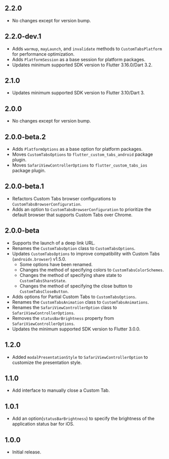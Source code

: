 
## 2.2.0

- No changes except for version bump.

## 2.2.0-dev.1

- Adds `warmup`, `mayLaunch`, and `invalidate` methods to `CustomTabsPlatform` for performance optimization.
- Adds `PlatformSession` as a base session for platform packages.
- Updates minimum supported SDK version to Flutter 3.16.0/Dart 3.2.

## 2.1.0

- Updates minimum supported SDK version to Flutter 3.10/Dart 3.

## 2.0.0

- No changes except for version bump.

## 2.0.0-beta.2

- Adds `PlatformOptions` as a base option for platform packages.
- Moves `CustomTabsOptions` to `flutter_custom_tabs_android` package plugin.
- Moves `SafariViewControllerOptions` to `flutter_custom_tabs_ios` package plugin.

## 2.0.0-beta.1

- Refactors Custom Tabs browser configurations to `CustomTabsBrowserConfiguration`.
- Adds an option to `CustomTabsBrowserConfiguration` to prioritize the default browser that supports Custom Tabs over Chrome.

## 2.0.0-beta

- Supports the launch of a deep link URL.
- Renames the `CustomTabsOption` class to `CustomTabsOptions`.
- Updates `CustomTabsOptions` to improve compatibility with Custom Tabs (`androidx.browser`) v1.5.0.
  - Some options have been renamed.
  - Changes the method of specifying colors to `CustomTabsColorSchemes`.
  - Changes the method of specifying share state to `CustomTabsShareState`.
  - Changes the method of specifying the close button to `CustomTabsCloseButton`.
- Adds options for Partial Custom Tabs to `CustomTabsOptions`.
- Renames the `CustomTabsAnimation` class to `CustomTabsAnimations`.
- Renames the `SafariViewControllerOption` class to `SafariViewControllerOptions`.
- Removes the `statusBarBrightness` property from `SafariViewControllerOptions`.
- Updates the minimum supported SDK version to Flutter 3.0.0.

## 1.2.0

- Added `modalPresentationStyle` to `SafariViewControllerOption` to customize the presentation style.

## 1.1.0

- Add interface to manually close a Custom Tab.

## 1.0.1

- Add an option(`statusBarBrightness`) to specify the brightness of the application status bar for iOS.

## 1.0.0

- Initial release.

